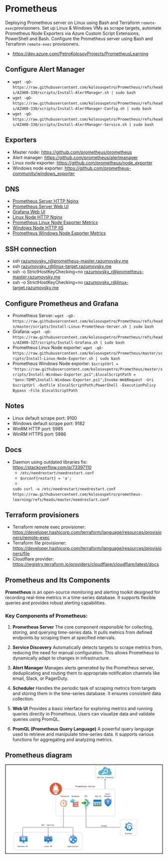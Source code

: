 # Prometheus

Deploying Prometheus server on Linux using Bash and Terraform `remote-exec`provisioners.
Set up Linux & Windows VMs as scrape targets, automate Prometheus Node Exporters via Azure Custom Script Extensions,
PowerShell and Bash.
Configure the Prometheus server using Bash and Terraform `remote-exec` provisioners.

- https://dev.azure.com/PetroKolosovProjects/PrometheusLearning

## Configure Alert Manager

- `wget -qO- https://raw.githubusercontent.com/kolosovpetro/Prometheus/refs/heads/AZ400-330/scripts/Install-AlertManager.sh | sudo bash`
- `wget -qO- https://raw.githubusercontent.com/kolosovpetro/Prometheus/refs/heads/AZ400-330/scripts/Install-AlertManager-Config.sh | sudo bash`
- `wget -qO- https://raw.githubusercontent.com/kolosovpetro/Prometheus/refs/heads/AZ400-330/scripts/Install-AlertManager-Service.sh | sudo bash`

## Exporters

- Master node: https://github.com/prometheus/prometheus
- Alert manager: https://github.com/prometheus/alertmanager
- Linux node exporter: https://github.com/prometheus/node_exporter
- Windows node exporter: https://github.com/prometheus-community/windows_exporter

## DNS

- [Prometheus Server HTTP Nginx](http://prometheus-master.razumovsky.me)
- [Prometheus Server Web UI](http://prometheus-master.razumovsky.me:9090)
- [Grafana Web UI](http://prometheus-master.razumovsky.me:3000/login)
- [Linux Node HTTP Nginx](http://linux-target.razumovsky.me)
- [Prometheus Linux Node Exporter Metrics](http://linux-target.razumovsky.me:9100/metrics)
- [Windows Node HTTP IIS](http://windows-target.razumovsky.me)
- [Prometheus Windows Node Exporter Metrics](http://windows-target.razumovsky.me:9182/metrics)

## SSH connection

- ssh razumovsky_r@prometheus-master.razumovsky.me
- ssh razumovsky_r@linux-target.razumovsky.me
- ssh -o StrictHostKeyChecking=no razumovsky_r@prometheus-master.razumovsky.me
- ssh -o StrictHostKeyChecking=no razumovsky_r@linux-target.razumovsky.me

## Configure Prometheus and Grafana

- Prometheus Server:
  `wget -qO- https://raw.githubusercontent.com/kolosovpetro/Prometheus/refs/heads/master/scripts/Install-Linux-Prometheus-Server.sh | sudo bash`
- Grafana:
   `wget -qO- https://raw.githubusercontent.com/kolosovpetro/Prometheus/refs/heads/AZ400-327/scripts/Install-Grafana.sh | sudo bash`
- Prometheus Linux Node exporter:
  `wget -qO- https://raw.githubusercontent.com/kolosovpetro/Prometheus/master/scripts/Install-Linux-Node-Exporter.sh | sudo bash`
- Prometheus Windows Node exporter:
  `$scriptUrl = "https://raw.githubusercontent.com/kolosovpetro/Prometheus/master/scripts/Install-Windows-Exporter.ps1";$localScriptPath = "$env:TEMP\Install-Windows-Exporter.ps1";Invoke-WebRequest -Uri $scriptUrl -OutFile $localScriptPath;PowerShell -ExecutionPolicy Bypass -File $localScriptPath`

## Notes

- Linux default scrape port: 9100
- Windows default scrape port: 9182
- WinRM HTTP port: 5985
- WinRM HTTPS port: 5986

## Docs

- Daemon using outdated libraries fix: https://stackoverflow.com/q/73397110
    - `/etc/needrestart/needrestart.conf`
    - `$nrconf{restart} = 'a';`
    -
  `sudo curl -o /etc/needrestart/needrestart.conf https://raw.githubusercontent.com/kolosovpetro/prometheus-learning/refs/heads/master/needrestart.conf`

## Terraform provisioners

- Terraform remote exec
  provisioner: https://developer.hashicorp.com/terraform/language/resources/provisioners/remote-exec
- Terraform file provisioner: https://developer.hashicorp.com/terraform/language/resources/provisioners/file
- Cloudflare provider: https://registry.terraform.io/providers/cloudflare/cloudflare/latest/docs

## Prometheus and Its Components

**Prometheus** is an open-source monitoring and alerting toolkit designed for recording real-time metrics in a
time-series database. It supports flexible queries and provides robust alerting capabilities.

### Key Components of Prometheus:

1. **Prometheus Server**
   The core component responsible for collecting, storing, and querying time-series data. It pulls metrics from defined
   endpoints by scraping them at specified intervals.

2. **Service Discovery**
   Automatically detects targets to scrape metrics from, reducing the need for manual configuration. This allows
   Prometheus to dynamically adapt to changes in infrastructure.

3. **Alert Manager**
   Manages alerts generated by the Prometheus server, deduplicating and routing them to appropriate notification
   channels like email, Slack, or PagerDuty.

4. **Scheduler**
   Handles the periodic task of scraping metrics from targets and storing them in the time-series database. It ensures
   consistent data collection.

5. **Web UI**
   Provides a basic interface for exploring metrics and running queries directly in Prometheus. Users can visualize data
   and validate queries using PromQL.

6. **PromQL (Prometheus Query Language)**
   A powerful query language used to retrieve and manipulate time-series data. It supports various functions for
   aggregating and analyzing metrics.

## Prometheus diagram

![Prometheus Architecture Diagram](./Prometheus_concept_diagram.png)
